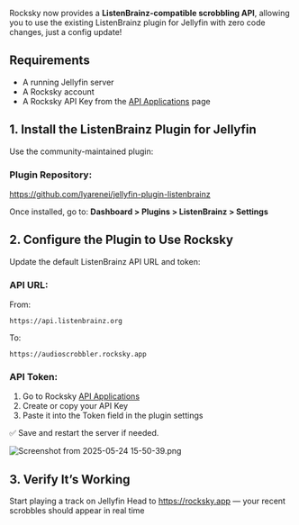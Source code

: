 Rocksky now provides a **ListenBrainz-compatible scrobbling API**, allowing you to use the existing ListenBrainz plugin for Jellyfin with zero code changes, just a config update!

## Requirements

- A running Jellyfin server
- A Rocksky account
- A Rocksky API Key from the [API Applications](https://rocksky.app/apikeys) page

## 1. Install the ListenBrainz Plugin for Jellyfin

Use the community-maintained plugin:

### Plugin Repository:
https://github.com/lyarenei/jellyfin-plugin-listenbrainz

Once installed, go to:
**Dashboard > Plugins > ListenBrainz > Settings**

## 2. Configure the Plugin to Use Rocksky

Update the default ListenBrainz API URL and token:

### API URL:

From:
```
https://api.listenbrainz.org
```

To:
```
https://audioscrobbler.rocksky.app
```

### API Token:
1. Go to Rocksky [API Applications](https://rocksky.app/apikeys)
2. Create or copy your API Key
3. Paste it into the Token field in the plugin settings

✅ Save and restart the server if needed.


![Screenshot from 2025-05-24 15-50-39.png](https://api.apidog.com/api/v1/projects/821757/resources/355405/image-preview)

## 3. Verify It’s Working
Start playing a track on Jellyfin
Head to https://rocksky.app — your recent scrobbles should appear in real time